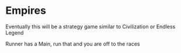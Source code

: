 # Empires
Eventually this will be a strategy game similar to Civilization or Endless Legend

Runner has a Main, run that and you are off to the races


